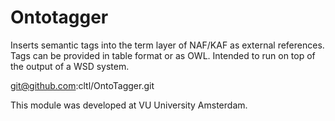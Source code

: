 Ontotagger
==========

Inserts semantic tags into the term layer of NAF/KAF as external references. Tags can be provided in table format or as OWL. Intended to run on top of the output of a WSD system.


git@github.com:cltl/OntoTagger.git

This module was developed at VU University Amsterdam.
